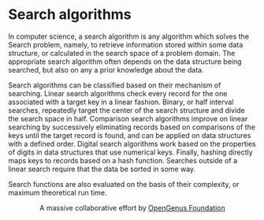 # Search algorithms

In computer science, a search algorithm is any algorithm which solves the Search problem, namely, to retrieve information stored within some data structure, or calculated in the search space of a problem domain.
The appropriate search algorithm often depends on the data structure being searched, but also on any a prior knowledge about the data.

Search algorithms can be classified based on their mechanism of searching. Linear search algorithms check every record for the one associated with a target key in a linear fashion. Binary, or half interval searches, repeatedly target the center of the search structure and divide the search space in half. Comparison search algorithms improve on linear searching by successively eliminating records based on comparisons of the keys until the target record is found, and can be applied on data structures with a defined order. Digital search algorithms work based on the properties of digits in data structures that use numerical keys. Finally, hashing directly maps keys to records based on a hash function. Searches outside of a linear search require that the data be sorted in some way.

Search functions are also evaluated on the basis of their complexity, or maximum theoretical run time.
<p align="center">
	A massive collaborative effort by <a href="https://github.com/OpenGenus/cosmos">OpenGenus Foundation</a> 
</p>
